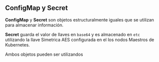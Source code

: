 ## ConfigMap y Secret


**ConfigMap** y **Secret** son objetos estructuralmente iguales que se utilizan para almacenar información. 

**Secret** guarda el valor de llaves en `base64` y es almacenado en `etc` utilizando la llave Simetrica AES configurada en el los nodos Maestros de Kubernetes.

Ambos objetos pueden ser utilizandos 